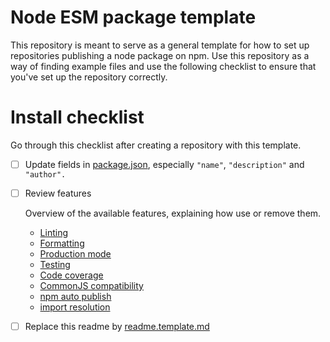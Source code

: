 <!-- https://github.com/orbitdb/repo-template -->

# Node ESM package template

This repository is meant to serve as a general template for how to set up repositories publishing a node package on npm. Use this repository as a way of finding example files and use the following checklist to ensure that you've set up the repository correctly.

# Install checklist

Go through this checklist after creating a repository with this template.

- [ ] Update fields in [package.json](./package.json), especially `"name"`, `"description"` and `"author".`

- [ ] Review features

  Overview of the available features, explaining how use or remove them.

  - [Linting](./docs/linting/linting.md)
  - [Formatting](./docs/formatting/formatting.md)
  - [Production mode](./docs/production_mode/production_mode.md)
  - [Testing](./docs/testing/testing.md)
  - [Code coverage](./docs/coverage/coverage.md)
  - [CommonJS compatibility](./docs/commonjs_compat/commonjs_compat.md)
  - [npm auto publish](./docs/auto_publish/auto_publish.md)
  - [import resolution](./docs/import_resolution/import_resolution.md)

- [ ] Replace this readme by [readme.template.md](./readme.template.md)
